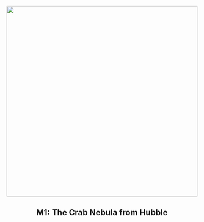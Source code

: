 
<p align="center"><img src="https://apod.nasa.gov/apod/image/2301/CrabNebula_Hubble_960.jpg" width="500" height="500"></p>
<h2 align="center"> M1: The Crab Nebula from Hubble </h2>

